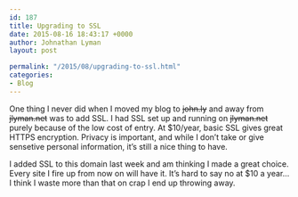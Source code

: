 ```yaml
---
id: 187
title: Upgrading to SSL
date: 2015-08-16 18:43:17 +0000
author: Johnathan Lyman
layout: post

permalink: "/2015/08/upgrading-to-ssl.html"
categories:
- Blog
---
```

One thing I never did when I moved my blog to ~~john.ly~~ and away from ~~jlyman.net~~ was to add SSL. I had SSL set up and running on ~~jlyman.net~~ purely because of the low cost of entry. At $10/year, basic SSL gives great HTTPS encryption. Privacy is important, and while I don’t take or give sensetive personal information, it’s still a nice thing to have.

I added SSL to this domain last week and am thinking I made a great choice. Every site I fire up from now on will have it. It’s hard to say no at $10 a year… I think I waste more than that on crap I end up throwing away.